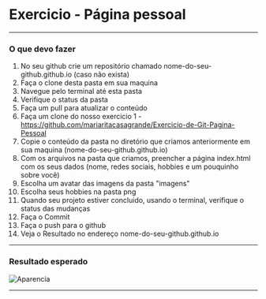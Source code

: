 # Exercicio - Página pessoal

***

### O que devo fazer

1. No seu github crie um repositório chamado nome-do-seu-github.github.io (caso não exista)
2. Faça o clone desta pasta em sua maquina
3. Navegue pelo terminal até esta pasta
4. Verifique o status da pasta
5. Faça um pull para atualizar o conteúdo
6. Faça um clone do nosso exercicio 1 - https://github.com/mariaritacasagrande/Exercicio-de-Git-Pagina-Pessoal
7. Copie o conteúdo da pasta no diretório que criamos anteriormente em sua maquina (nome-do-seu-github.github.io)
8. Com os arquivos na pasta que criamos, preencher a página index.html com os seus dados (nome, redes sociais, hobbies e um pouquinho sobre você)
9. Escolha um avatar das imagens da pasta "imagens"
10. Escolha seus hobbies na pasta png
11. Quando seu projeto estiver concluido, usando o terminal, verifique o status das mudanças
12. Faça o Commit
13. Faça o push para o github
14. Veja o Resultado no endereço nome-do-seu-github.github.io

***

### Resultado esperado

![Aparencia](paginapessoal.png)

***


